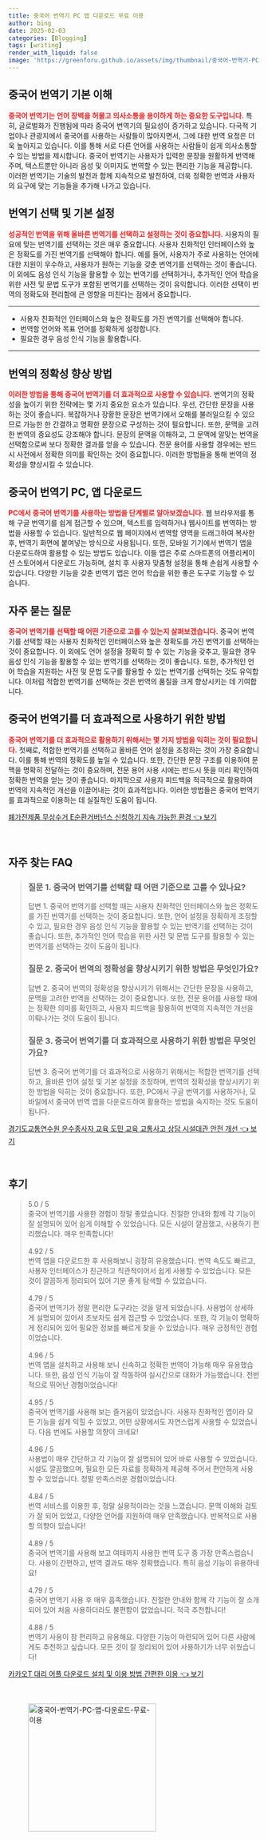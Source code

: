 ```yaml
---
title: 중국어 번역기 PC 앱 다운로드 무료 이용
author: bing
date: 2025-02-03
categories: [Blogging]
tags: [writing]
render_with_liquid: false
image: 'https://greenforu.github.io/assets/img/thumbnail/중국어-번역기-PC-앱-다운로드-무료-이용.webp'
---
```



<h2 id='중국어_번역기_기본_이해'>중국어 번역기 기본 이해</h2>

<p><b><span style="color: #ee2323;">중국어 번역기는 언어 장벽을 허물고 의사소통을 용이하게 하는 중요한 도구입니다.</span></b> 특히, 글로벌화가 진행됨에 따라 중국어 번역기의 필요성이 증가하고 있습니다. 다국적 기업이나 관광지에서 중국어를 사용하는 사람들이 많아지면서, 그에 대한 번역 요청은 더욱 높아지고 있습니다. 이를 통해 서로 다른 언어를 사용하는 사람들이 쉽게 의사소통할 수 있는 방법을 제시합니다. 중국어 번역기는 사용자가 입력한 문장을 원활하게 번역해주며, 텍스트뿐만 아니라 음성 및 이미지도 번역할 수 있는 편리한 기능을 제공합니다. 이러한 번역기는 기술의 발전과 함께 지속적으로 발전하여, 더욱 정확한 번역과 사용자의 요구에 맞는 기능들을 추가해 나가고 있습니다.</p>

<h2 id='번역기_선택_및_기본_설정'>번역기 선택 및 기본 설정</h2>

<p><b><span style="color: #ee2323;">성공적인 번역을 위해 올바른 번역기를 선택하고 설정하는 것이 중요합니다.</span></b> 사용자의 필요에 맞는 번역기를 선택하는 것은 매우 중요합니다. 사용자 친화적인 인터페이스와 높은 정확도를 가진 번역기를 선택해야 합니다. 예를 들어, 사용자가 주로 사용하는 언어에 대한 지원이 우수하고, 사용자가 원하는 기능을 갖춘 번역기를 선택하는 것이 좋습니다. 이 외에도 음성 인식 기능을 활용할 수 있는 번역기를 선택하거나, 추가적인 언어 학습을 위한 사전 및 문법 도구가 포함된 번역기를 선택하는 것이 유익합니다. 이러한 선택이 번역의 정확도와 편리함에 큰 영향을 미친다는 점에서 중요합니다.</p>

<hr />

<ul>
    <li>사용자 친화적인 인터페이스와 높은 정확도를 가진 번역기를 선택해야 합니다.</li>
    <li>번역할 언어와 목표 언어를 정확하게 설정합니다.</li>
    <li>필요한 경우 음성 인식 기능을 활용합니다.</li>
</ul>

<hr />

<h2 id='번역의_정확성_향상_방법'>번역의 정확성 향상 방법</h2>

<p><b><span style="color: #ee2323;">이러한 방법을 통해 중국어 번역기를 더 효과적으로 사용할 수 있습니다.</span></b> 번역기의 정확성을 높이기 위한 전략에는 몇 가지 중요한 요소가 있습니다. 우선, 간단한 문장을 사용하는 것이 좋습니다. 복잡하거나 장황한 문장은 번역기에서 오해를 불러일으킬 수 있으므로 가능한 한 간결하고 명확한 문장으로 구성하는 것이 필요합니다. 또한, 문맥을 고려한 번역의 중요성도 강조해야 합니다. 문장의 문맥을 이해하고, 그 문맥에 알맞는 번역을 선택함으로써 보다 정확한 결과를 얻을 수 있습니다. 전문 용어를 사용할 경우에는 반드시 사전에서 정확한 의미를 확인하는 것이 중요합니다. 이러한 방법들을 통해 번역의 정확성을 향상시킬 수 있습니다.</p>

<h2 id='중국어_번역기_PC_앱_다운로드'>중국어 번역기 PC, 앱 다운로드</h2>

<p><b><span style="color: #ee2323;">PC에서 중국어 번역기를 사용하는 방법을 단계별로 알아보겠습니다.</span></b> 웹 브라우저를 통해 구글 번역기를 쉽게 접근할 수 있으며, 텍스트를 입력하거나 웹사이트를 번역하는 방법을 사용할 수 있습니다. 일반적으로 웹 페이지에서 번역할 영역을 드래그하여 복사한 후, 번역기 화면에 붙여넣는 방식으로 사용됩니다. 또한, 모바일 기기에서 번역기 앱을 다운로드하여 활용할 수 있는 방법도 있습니다. 이들 앱은 주로 스마트폰의 어플리케이션 스토어에서 다운로드 가능하며, 설치 후 사용자 맞춤형 설정을 통해 손쉽게 사용할 수 있습니다. 다양한 기능을 갖춘 번역기 앱은 언어 학습을 위한 좋은 도구로 기능할 수 있습니다.</p>

<h2 id='자주_묻는_질문'>자주 묻는 질문</h2>

<p><b><span style="color: #ee2323;">중국어 번역기를 선택할 때 어떤 기준으로 고를 수 있는지 살펴보겠습니다.</span></b> 중국어 번역기를 선택할 때는 사용자 친화적인 인터페이스와 높은 정확도를 가진 번역기를 선택하는 것이 중요합니다. 이 외에도 언어 설정을 정확히 할 수 있는 기능을 갖추고, 필요한 경우 음성 인식 기능을 활용할 수 있는 번역기를 선택하는 것이 좋습니다. 또한, 추가적인 언어 학습을 지원하는 사전 및 문법 도구를 활용할 수 있는 번역기를 선택하는 것도 유익합니다. 이처럼 적합한 번역기를 선택하는 것은 번역의 품질을 크게 향상시키는 데 기여합니다. </p>

<h2 id='더_효과적으로_사용하기'>중국어 번역기를 더 효과적으로 사용하기 위한 방법</h2>

<p><b><span style="color: #ee2323;">중국어 번역기를 더 효과적으로 활용하기 위해서는 몇 가지 방법을 익히는 것이 필요합니다.</span></b> 첫째로, 적합한 번역기를 선택하고 올바른 언어 설정을 조정하는 것이 가장 중요합니다. 이를 통해 번역의 정확도를 높일 수 있습니다. 또한, 간단한 문장 구조를 이용하여 문맥을 명확히 전달하는 것이 중요하며, 전문 용어 사용 시에는 반드시 뜻을 미리 확인하여 정확한 번역을 얻는 것이 좋습니다. 마지막으로 사용자 피드백을 적극적으로 활용하여 번역의 지속적인 개선을 이끌어내는 것이 효과적입니다. 이러한 방법들은 중국어 번역기를 효과적으로 이용하는 데 실질적인 도움이 됩니다.</p>


<p><a class="click-button" title="폐가전제품 무상수거 E순환거버넌스 신청하기 지속 가능한 환경" href="https://greenforu.github.io/posts/%ED%8F%90%EA%B0%80%EC%A0%84%EC%A0%9C%ED%92%88-%EB%AC%B4%EC%83%81%EC%88%98%EA%B1%B0-E%EC%88%9C%ED%99%98%EA%B1%B0%EB%B2%84%EB%84%8C%EC%8A%A4-%EC%8B%A0%EC%B2%AD%ED%95%98%EA%B8%B0-%EC%A7%80%EC%86%8D-%EA%B0%80%EB%8A%A5%ED%95%9C-%ED%99%98%EA%B2%BD/" rel="dofollow">폐가전제품 무상수거 E순환거버넌스 신청하기 지속 가능한 환경 👈 보기</a></p><br>
<h2 id='자주_찾는_FAQ'>자주 찾는 FAQ</h2>
<div itemscope="" itemtype="https://schema.org/FAQPage"> 
<blockquote> 
<div itemscope="" itemprop="mainEntity" itemtype="https://schema.org/Question"> 
<h3 itemprop="name">질문 1. 중국어 번역기를 선택할 때 어떤 기준으로 고를 수 있나요?</h3> 
<div itemscope="" itemprop="acceptedAnswer" itemtype="https://schema.org/Answer"> 
<span itemprop="text"> 
<p>답변 1. 중국어 번역기를 선택할 때는 사용자 친화적인 인터페이스와 높은 정확도를 가진 번역기를 선택하는 것이 중요합니다. 또한, 언어 설정을 정확하게 조정할 수 있고, 필요한 경우 음성 인식 기능을 활용할 수 있는 번역기를 선택하는 것이 좋습니다. 또한, 추가적인 언어 학습을 위한 사전 및 문법 도구를 활용할 수 있는 번역기를 선택하는 것이 도움이 됩니다.</p> 
</span> 
</div> 
</div> 

<div itemscope="" itemprop="mainEntity" itemtype="https://schema.org/Question"> 
<h3 itemprop="name">질문 2. 중국어 번역의 정확성을 향상시키기 위한 방법은 무엇인가요?</h3> 
<div itemscope="" itemprop="acceptedAnswer" itemtype="https://schema.org/Answer"> 
<span itemprop="text"> 
<p>답변 2. 중국어 번역의 정확성을 향상시키기 위해서는 간단한 문장을 사용하고, 문맥을 고려한 번역을 선택하는 것이 중요합니다. 또한, 전문 용어를 사용할 때에는 정확한 의미를 확인하고, 사용자 피드백을 활용하여 번역의 지속적인 개선을 이뤄나가는 것이 도움이 됩니다.</p> 
</span> 
</div> 
</div> 

<div itemscope="" itemprop="mainEntity" itemtype="https://schema.org/Question"> 
<h3 itemprop="name">질문 3. 중국어 번역기를 더 효과적으로 사용하기 위한 방법은 무엇인가요?</h3> 
<div itemscope="" itemprop="acceptedAnswer" itemtype="https://schema.org/Answer"> 
<span itemprop="text"> 
<p>답변 3. 중국어 번역기를 더 효과적으로 사용하기 위해서는 적합한 번역기를 선택하고, 올바른 언어 설정 및 기본 설정을 조정하며, 번역의 정확성을 향상시키기 위한 방법을 익히는 것이 중요합니다. 또한, PC에서 구글 번역기를 사용하거나, 모바일에서 중국어 번역 앱을 다운로드하여 활용하는 방법을 숙지하는 것도 도움이 됩니다.</p> 
</span> 
</div> 
</div> 

</blockquote> 
</div>
<p><a class="click-button" title="경기도교통연수원 운수종사자 교육 도민 교육 교통사고 상담 시설대관 안전 개선" href="https://greenforu.github.io/posts/%EA%B2%BD%EA%B8%B0%EB%8F%84%EA%B5%90%ED%86%B5%EC%97%B0%EC%88%98%EC%9B%90-%EC%9A%B4%EC%88%98%EC%A2%85%EC%82%AC%EC%9E%90-%EA%B5%90%EC%9C%A1-%EB%8F%84%EB%AF%BC-%EA%B5%90%EC%9C%A1-%EA%B5%90%ED%86%B5%EC%82%AC%EA%B3%A0-%EC%83%81%EB%8B%B4-%EC%8B%9C%EC%84%A4%EB%8C%80%EA%B4%80-%EC%95%88%EC%A0%84-%EA%B0%9C%EC%84%A0/" rel="dofollow">경기도교통연수원 운수종사자 교육 도민 교육 교통사고 상담 시설대관 안전 개선 👈 보기</a></p><br>
<h2 id='후기'>후기</h2>
<div itemscope itemtype="https://schema.org/Product">
  <blockquote>
  <div itemprop="review" itemscope itemtype="https://schema.org/Review">
      <div itemprop="reviewRating" itemscope itemtype="https://schema.org/Rating"> <span itemprop="ratingValue">5.0</span> / <span itemprop="bestRating">5</span> </div>
      <span itemprop="reviewBody">중국어 번역기를 사용한 경험이 정말 좋았습니다. 친절한 안내와 함께 각 기능이 잘 설명되어 있어 쉽게 이해할 수 있었습니다. 모든 시설이 깔끔했고, 사용하기 편리했습니다. 매우 만족합니다!</span>
  </div>
  <br>
  <div itemprop="review" itemscope itemtype="https://schema.org/Review">
      <div itemprop="reviewRating" itemscope itemtype="https://schema.org/Rating"> <span itemprop="ratingValue">4.92</span> / <span itemprop="bestRating">5</span> </div>
      <span itemprop="reviewBody">번역 앱을 다운로드한 후 사용해보니 굉장히 유용했습니다. 번역 속도도 빠르고, 사용자 인터페이스가 친근하고 직관적이어서 쉽게 사용할 수 있었습니다. 모든 것이 깔끔하게 정리되어 있어 기분 좋게 탐색할 수 있었습니다.</span>
  </div>
  <br>
  <div itemprop="review" itemscope itemtype="https://schema.org/Review">
      <div itemprop="reviewRating" itemscope itemtype="https://schema.org/Rating"> <span itemprop="ratingValue">4.79</span> / <span itemprop="bestRating">5</span> </div>
      <span itemprop="reviewBody">중국어 번역기가 정말 편리한 도구라는 것을 알게 되었습니다. 사용법이 상세하게 설명되어 있어서 초보자도 쉽게 접근할 수 있었습니다. 또한, 각 기능이 명확하게 정리되어 있어 필요한 정보를 빠르게 찾을 수 있었습니다. 매우 긍정적인 경험이었습니다.</span>
  </div>
  <br>
  <div itemprop="review" itemscope itemtype="https://schema.org/Review">
      <div itemprop="reviewRating" itemscope itemtype="https://schema.org/Rating"> <span itemprop="ratingValue">4.96</span> / <span itemprop="bestRating">5</span> </div>
      <span itemprop="reviewBody">번역 앱을 설치하고 사용해 보니 신속하고 정확한 번역이 가능해 매우 유용했습니다. 또한, 음성 인식 기능이 잘 작동하여 실시간으로 대화가 가능했습니다. 전반적으로 뛰어난 경험이었습니다!</span>
  </div>
  <br>
  <div itemprop="review" itemscope itemtype="https://schema.org/Review">
      <div itemprop="reviewRating" itemscope itemtype="https://schema.org/Rating"> <span itemprop="ratingValue">4.95</span> / <span itemprop="bestRating">5</span> </div>
      <span itemprop="reviewBody">중국어 번역기를 사용해 보는 즐거움이 있었습니다. 사용자 친화적인 앱이라 모든 기능을 쉽게 익힐 수 있었고, 어떤 상황에서도 자연스럽게 사용할 수 있었습니다. 다음 번에도 사용할 의향이 크네요!</span>
  </div>
  <br>
  <div itemprop="review" itemscope itemtype="https://schema.org/Review">
      <div itemprop="reviewRating" itemscope itemtype="https://schema.org/Rating"> <span itemprop="ratingValue">4.96</span> / <span itemprop="bestRating">5</span> </div>
      <span itemprop="reviewBody">사용법이 매우 간단하고 각 기능이 잘 설명되어 있어 바로 사용할 수 있었습니다. 시설도 깔끔했으며, 필요한 모든 자료를 정확하게 제공해 주어서 편안하게 사용할 수 있었습니다. 정말 만족스러운 경험이었습니다.</span>
  </div>
  <br>
  <div itemprop="review" itemscope itemtype="https://schema.org/Review">
      <div itemprop="reviewRating" itemscope itemtype="https://schema.org/Rating"> <span itemprop="ratingValue">4.84</span> / <span itemprop="bestRating">5</span> </div>
      <span itemprop="reviewBody">번역 서비스를 이용한 후, 정말 실용적이라는 것을 느꼈습니다. 문맥 이해와 검토가 잘 되어 있었고, 다양한 언어를 지원하여 매우 만족했습니다. 반복적으로 사용할 의향이 있습니다!</span>
  </div>
  <br>
  <div itemprop="review" itemscope itemtype="https://schema.org/Review">
      <div itemprop="reviewRating" itemscope itemtype="https://schema.org/Rating"> <span itemprop="ratingValue">4.89</span> / <span itemprop="bestRating">5</span> </div>
      <span itemprop="reviewBody">중국어 번역기를 사용해 보고 여태까지 사용한 번역 도구 중 가장 만족스럽습니다. 사용이 간편하고, 번역 결과도 매우 정확했습니다. 특히 음성 기능이 유용하네요!</span>
  </div>
  <br>
  <div itemprop="review" itemscope itemtype="https://schema.org/Review">
      <div itemprop="reviewRating" itemscope itemtype="https://schema.org/Rating"> <span itemprop="ratingValue">4.79</span> / <span itemprop="bestRating">5</span> </div>
      <span itemprop="reviewBody">중국어 번역기 사용 후 매우 흡족했습니다. 친절한 안내와 함께 각 기능이 잘 소개되어 있어 처음 사용하더라도 불편함이 없었습니다. 적극 추천합니다!</span>
  </div>
  <br>
  <div itemprop="review" itemscope itemtype="https://schema.org/Review">
      <div itemprop="reviewRating" itemscope itemtype="https://schema.org/Rating"> <span itemprop="ratingValue">4.88</span> / <span itemprop="bestRating">5</span> </div>
      <span itemprop="reviewBody">번역기 사용이 참 편리하고 유용해요. 다양한 기능이 마련되어 있어 다른 사람에게도 추천하고 싶습니다. 모든 것이 잘 정리되어 있어 사용하기가 너무 쉬웠습니다!</span>
  </div>
  </blockquote>
</div>
<p><a class="click-button" title="카카오T 대리 어플 다운로드 설치 및 이용 방법 간편한 이용" href="https://greenforu.github.io/posts/%EC%B9%B4%EC%B9%B4%EC%98%A4T-%EB%8C%80%EB%A6%AC-%EC%96%B4%ED%94%8C-%EB%8B%A4%EC%9A%B4%EB%A1%9C%EB%93%9C-%EC%84%A4%EC%B9%98-%EB%B0%8F-%EC%9D%B4%EC%9A%A9-%EB%B0%A9%EB%B2%95-%EA%B0%84%ED%8E%B8%ED%95%9C-%EC%9D%B4%EC%9A%A9/" rel="dofollow">카카오T 대리 어플 다운로드 설치 및 이용 방법 간편한 이용 👈 보기</a></p><br>
<figure class="image"><img src="https://greenforu.github.io/assets/img/thumbnail/중국어-번역기-PC-앱-다운로드-무료-이용.webp" alt="중국어-번역기-PC-앱-다운로드-무료-이용" width="256" height="256"></figure>